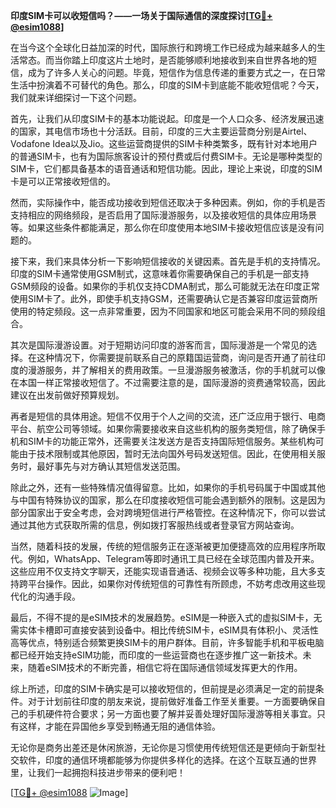 **印度SIM卡可以收短信吗？——一场关于国际通信的深度探讨[[TG💪+ @esim1088](https://t.me/s/esim1088)]**

在当今这个全球化日益加深的时代，国际旅行和跨境工作已经成为越来越多人的生活常态。而当你踏上印度这片土地时，是否能够顺利地接收到来自世界各地的短信，成为了许多人关心的问题。毕竟，短信作为信息传递的重要方式之一，在日常生活中扮演着不可替代的角色。那么，印度的SIM卡到底能不能收短信呢？今天，我们就来详细探讨一下这个问题。

首先，让我们从印度SIM卡的基本功能说起。印度是一个人口众多、经济发展迅速的国家，其电信市场也十分活跃。目前，印度的三大主要运营商分别是Airtel、Vodafone Idea以及Jio。这些运营商提供的SIM卡种类繁多，既有针对本地用户的普通SIM卡，也有为国际旅客设计的预付费或后付费SIM卡。无论是哪种类型的SIM卡，它们都具备基本的语音通话和短信功能。因此，理论上来说，印度的SIM卡是可以正常接收短信的。

然而，实际操作中，能否成功接收到短信还取决于多种因素。例如，你的手机是否支持相应的网络频段，是否启用了国际漫游服务，以及接收短信的具体应用场景等。如果这些条件都能满足，那么你在印度使用本地SIM卡接收短信应该是没有问题的。

接下来，我们来具体分析一下影响短信接收的关键因素。首先是手机的支持情况。印度的SIM卡通常使用GSM制式，这意味着你需要确保自己的手机是一部支持GSM频段的设备。如果你的手机仅支持CDMA制式，那么可能就无法在印度正常使用SIM卡了。此外，即使手机支持GSM，还需要确认它是否兼容印度运营商所使用的特定频段。这一点非常重要，因为不同国家和地区可能会采用不同的频段组合。

其次是国际漫游设置。对于短期访问印度的游客而言，国际漫游是一个常见的选择。在这种情况下，你需要提前联系自己的原籍国运营商，询问是否开通了前往印度的漫游服务，并了解相关的费用政策。一旦漫游服务被激活，你的手机就可以像在本国一样正常接收短信了。不过需要注意的是，国际漫游的资费通常较高，因此建议在出发前做好预算规划。

再者是短信的具体用途。短信不仅用于个人之间的交流，还广泛应用于银行、电商平台、航空公司等领域。如果你需要接收来自这些机构的服务类短信，除了确保手机和SIM卡的功能正常外，还需要关注发送方是否支持国际短信服务。某些机构可能由于技术限制或其他原因，暂时无法向国外号码发送短信。因此，在使用相关服务时，最好事先与对方确认其短信发送范围。

除此之外，还有一些特殊情况值得留意。比如，如果你的手机号码属于中国或其他与中国有特殊协议的国家，那么在印度接收短信可能会遇到额外的限制。这是因为部分国家出于安全考虑，会对跨境短信进行严格管控。在这种情况下，你可以尝试通过其他方式获取所需的信息，例如拨打客服热线或者登录官方网站查询。

当然，随着科技的发展，传统的短信服务正在逐渐被更加便捷高效的应用程序所取代。例如，WhatsApp、Telegram等即时通讯工具已经在全球范围内普及开来。这些应用不仅支持文字聊天，还能实现语音通话、视频会议等多种功能，且大多支持跨平台操作。因此，如果你对传统短信的可靠性有所顾虑，不妨考虑改用这些现代化的沟通手段。

最后，不得不提的是eSIM技术的发展趋势。eSIM是一种嵌入式的虚拟SIM卡，无需实体卡槽即可直接安装到设备中。相比传统SIM卡，eSIM具有体积小、灵活性高等优点，特别适合频繁更换SIM卡的用户群体。目前，许多智能手机和平板电脑都已经开始支持eSIM功能，而印度的一些运营商也在逐步推广这一新技术。未来，随着eSIM技术的不断完善，相信它将在国际通信领域发挥更大的作用。

综上所述，印度的SIM卡确实是可以接收短信的，但前提是必须满足一定的前提条件。对于计划前往印度的朋友来说，提前做好准备工作至关重要。一方面要确保自己的手机硬件符合要求；另一方面也要了解并妥善处理好国际漫游等相关事宜。只有这样，才能在异国他乡享受到畅通无阻的通信体验。

无论你是商务出差还是休闲旅游，无论你是习惯使用传统短信还是更倾向于新型社交软件，印度的通信环境都能够为你提供多样化的选择。在这个互联互通的世界里，让我们一起拥抱科技进步带来的便利吧！

[[TG💪+ @esim1088](https://t.me/s/esim1088) ![Image](https://i.postimg.cc/4NQfJmqS/Snipaste-2025-05-13-00-14-12.png)]